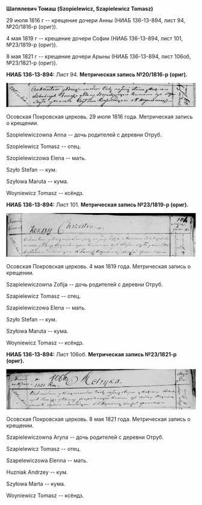 **Шапялевич Томаш (Szopielewicz, Szapielewicz Tomasz)**

29 июля 1816 г -- крещение дочери Анны (НИАБ 136-13-894, лист 94,
№20/1816-р (ориг)).

4 мая 1819 г -- крещение дочери Софии (НИАБ 136-13-894, лист 101,
№23/1819-р (ориг)).

8 мая 1821 г -- крещение дочери Арыны (НИАБ 136-13-894, лист 106об,
№23/1821-р (ориг)).

**НИАБ 136-13-894:** Лист 94. **Метрическая запись №20/1816-р (ориг).**

![](./media/f964c923d7d28ea45571b43898ddde0d6b3c4201.png)

Осовская Покровская церковь. 29 июля 1816 года. Метрическая запись о
крещении.

Szopielewiczowna Anna -- дочь родителей с деревни Отруб.

Szopielewicz Tomasz -- отец.

Szopielewiczowa Elena -- мать.

Szyło Stefan -- кум.

Szyłowa Maruta -- кума.

Woyniewicz Tomasz -- ксёндз.

**НИАБ 136-13-894:** Лист 101. **Метрическая запись №23/1819-р (ориг).**

![](./media/e3528c49c624638201e73c5be39ad095d86fdc3b.png)

Осовская Покровская церковь. 4 мая 1819 года. Метрическая запись о
крещении.

Szapielewiczowna Zofija -- дочь родителей с деревни Отруб.

Szapielewicz Tomasz -- отец.

Szapielewiczowa Elena -- мать.

Szyło Stefan -- кум.

Szyłowa Maruta -- кума.

Woyniewicz Tomasz -- ксёндз.

**НИАБ 136-13-894:** Лист 106об. **Метрическая запись №23/1821-р
(ориг).**

![](./media/6638f0f5ee533f7d03bc38b4a81234d09b06b028.png)

Осовская Покровская церковь. 8 мая 1821 года. Метрическая запись о
крещении.

Szapielewiczowna Aryna -- дочь родителей с деревни Отруб.

Szapielewicz Tomasz -- отец.

Szapelewiczowa Elenna -- мать.

Huzniak Andrzey -- кум.

Szyłowa Marta -- кума.

Woyniewicz Tomasz -- ксёндз.
